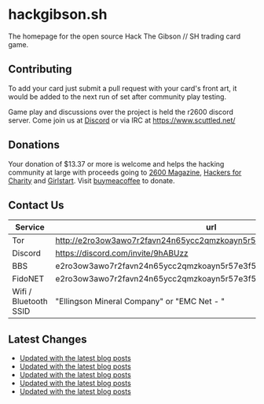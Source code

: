 # hackgibson.sh
The homepage for the open source Hack The Gibson // SH trading card game.


## Contributing

To add your card just submit a pull request with your card's front art, it would be added to the next run of set after community play testing.

Game play and discussions over the project is held the r2600 discord server. Come join us at [Discord](https://discord.com/invite/9hABUzz) or via IRC at https://www.scuttled.net/


## Donations

Your donation of $13.37 or more is welcome and helps the hacking community at large with proceeds going to [2600 Magazine](https://2600.com/), [Hackers for Charity](https://hackersforcharity.org) and [Girlstart](https://girlstart.org).  Visit [buymeacoffee](https://www.buymeacoffee.com/hackgibson.sh) to donate.


## Contact Us

Service | url
-|-
Tor | http://e2ro3ow3awo7r2favn24n65ycc2qmzkoayn5r57e3f56nvjwdcgg32ad.onion
Discord | https://discord.com/invite/9hABUzz
BBS | e2ro3ow3awo7r2favn24n65ycc2qmzkoayn5r57e3f56nvjwdcgg32ad.onion:23
FidoNET | e2ro3ow3awo7r2favn24n65ycc2qmzkoayn5r57e3f56nvjwdcgg32ad.onion:24554
Wifi / Bluetooth SSID | "Ellingson Mineral Company" or "EMC Net - <fidonet address>"

## Latest Changes
<!-- BLOG-POST-LIST:START -->
- [Updated with the latest blog posts](https://github.com/DFW2600/hackgibson.sh/commit/665d409e26a59394fd05a6967a87f3e0c201df3b)
- [Updated with the latest blog posts](https://github.com/DFW2600/hackgibson.sh/commit/6f1aced03970a4503a4796326c0a1a3aaa290447)
- [Updated with the latest blog posts](https://github.com/DFW2600/hackgibson.sh/commit/cde469a71af7a80bff5b083ec752e5d64c4f89cf)
- [Updated with the latest blog posts](https://github.com/DFW2600/hackgibson.sh/commit/bf252dbbebf4076a6bf98647c23bb25373a914cd)
- [Updated with the latest blog posts](https://github.com/DFW2600/hackgibson.sh/commit/5eca6f11bc0fd0b47d434b064827477834c01e73)
<!-- BLOG-POST-LIST:END -->
